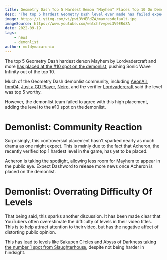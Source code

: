 ```yaml
---
title: Geometry Dash Top 5 Hardest Demon "Mayhem" Places Top 10 On Demonlist
desc: "The top 5 hardest Geometry Dash level ever made has failed expectations, placing at the #10 spot on the demonlist."
image: https://i.ytimg.com/vi/pwi3V9ERdZA/maxresdefault.jpg
imageSource: https://www.youtube.com/watch?v=pwi3V9ERdZA
date: 2022-09-19
tags:
    - news
    - demonlist
author: moldymacaronix
---
```


The top 5 Geometry Dash hardest demon Mayhem by Lordvadercraft and more [has placed at the #10 spot on the demonlist](https://twitter.com/demonlistgd/status/1570914896203894784), pushing Sonic Wave Infinity out of the top 10.

Much of the Geometry Dash demonlist community, including [AeonAir](https://www.youtube.com/watch?v=jM-zPitv3EU), [fnm04](https://www.youtube.com/watch?v=f4dCAYHgqeM), [Just a GD Player](https://www.youtube.com/watch?v=isr8zTPcdtg), [Neiro](https://www.youtube.com/watch?v=pKJUmSJR22Y), and the verifier [Lordvadercraft](https://www.youtube.com/watch?v=U6e6DD32noM) said the level was top 5 worthy.

However, the demonlist team failed to agree with this high placement, adding the level to the #10 spot on the demonlist.

# Demonlist: Community Reaction

Surprisingly, this controversial placement hasn't sparked nearly as much drama as one might expect. This is mainly due to the fact that Acheron, the recently verified top 1 hardest level in the game, has yet to be placed.

Acheron is taking the spotlight, allowing less room for Mayhem to appear in the public eye. Expect Dashword to release more news once Acheron is placed on the demonlist.

# Demonlist: Overrating Difficulty Of Levels

That being said, this sparks another discussion. It has been made clear that YouTubers often overestimate the difficulty of levels in their video titles. This is to help attract attention to their video, but has the negative affect of distorting public opinion.

This has lead to levels like Sakupen Circles and Abyss of Darkness [taking the number 1 spot from Slaughterhouse](/posts/geometry-dash-slaughterhouse-top-1/), despite not being harder in hindsight.
